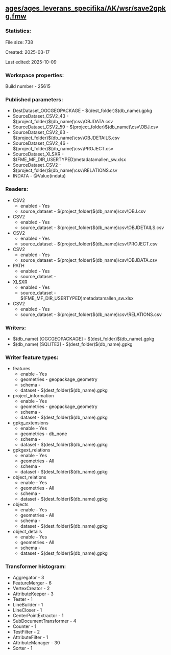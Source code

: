 ﻿## [ages/ages_leverans_specifika/AK/wsr/save2gpkg.fmw](https://github.com/kicki58/kix_working_dir/blob/master/ages/ages_leverans_specifika/AK/wsr/save2gpkg.fmw)

### Statistics:
File size: 738

Created: 2025-03-17

Last edited: 2025-10-09


### Workspace properties:
Build number    - 25615

### Published parameters:
*  DestDataset_OGCGEOPACKAGE    -   $(dest_folder)\$(db_name).gpkg
*  SourceDataset_CSV2_43    -   $(project_folder)\$(db_name)\csv\OBJDATA.csv
*  SourceDataset_CSV2_59    -   $(project_folder)\$(db_name)\csv\OBJ.csv
*  SourceDataset_CSV2_63    -   $(project_folder)\$(db_name)\csv\OBJDETAILS.csv
*  SourceDataset_CSV2_46    -   $(project_folder)\$(db_name)\csv\PROJECT.csv
*  SourceDataset_XLSXR    -   $(FME_MF_DIR_USERTYPED)metadatamallen_sw.xlsx
*  SourceDataset_CSV2    -   $(project_folder)\$(db_name)\csv\RELATIONS.csv
*  INDATA    -   @Value(indata)

### Readers:
*  CSV2
    * enabled    -  Yes
    * source_dataset    -   $(project_folder)\$(db_name)\csv\OBJ.csv
*  CSV2
    * enabled    -  Yes
    * source_dataset    -   $(project_folder)\$(db_name)\csv\OBJDETAILS.csv
*  CSV2
    * enabled    -  Yes
    * source_dataset    -   $(project_folder)\$(db_name)\csv\PROJECT.csv
*  CSV2
    * enabled    -  Yes
    * source_dataset    -   $(project_folder)\$(db_name)\csv\OBJDATA.csv
*  PATH
    * enabled    -  Yes
    * source_dataset    -   
*  XLSXR
    * enabled    -  Yes
    * source_dataset    -   $(FME_MF_DIR_USERTYPED)metadatamallen_sw.xlsx
*  CSV2
    * enabled    -  Yes
    * source_dataset    -   $(project_folder)\$(db_name)\csv\RELATIONS.csv



### Writers:
*  $(db_name) [OGCGEOPACKAGE]    -   $(dest_folder)\$(db_name).gpkg
*  $(db_name) [SQLITE3]    -   $(dest_folder)\$(db_name).gpkg

### Writer feature types:
*  features
    * enable - Yes
    * geometries - geopackage_geometry
    * schema - 
    * dataset - $(dest_folder)\$(db_name).gpkg
*  project_information
    * enable - Yes
    * geometries - geopackage_geometry
    * schema - 
    * dataset - $(dest_folder)\$(db_name).gpkg
*  gpkg_extensions
    * enable - Yes
    * geometries - db_none
    * schema - 
    * dataset - $(dest_folder)\$(db_name).gpkg
*  gpkgext_relations
    * enable - Yes
    * geometries - All
    * schema - 
    * dataset - $(dest_folder)\$(db_name).gpkg
*  object_relations
    * enable - Yes
    * geometries - All
    * schema - 
    * dataset - $(dest_folder)\$(db_name).gpkg
*  objects
    * enable - Yes
    * geometries - All
    * schema - 
    * dataset - $(dest_folder)\$(db_name).gpkg
*  object_details
    * enable - Yes
    * geometries - All
    * schema - 
    * dataset - $(dest_folder)\$(db_name).gpkg

### Transformer histogram:
*  Aggregator    -   3
*  FeatureMerger    -   6
*  VertexCreator    -   2
*  AttributeKeeper    -   3
*  Tester    -   1
*  LineBuilder    -   1
*  LineCloser    -   1
*  CenterPointExtractor    -   1
*  SubDocumentTransformer    -   4
*  Counter    -   1
*  TestFilter    -   2
*  AttributeFilter    -   1
*  AttributeManager    -   30
*  Sorter    -   1

